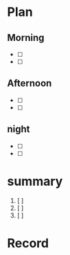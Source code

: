 
# Plan

## Morning
- [ ] 
- [ ] 

## Afternoon
- [ ] 
- [ ] 


## night
- [ ] 
- [ ] 

# summary
1. [ ] 
2. [ ] 
3. [ ] 

# Record
